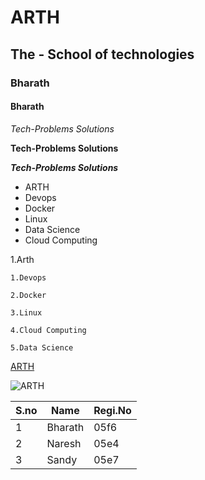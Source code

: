 # ARTH
## The - School of technologies
### Bharath
#### Bharath

*Tech-Problems Solutions*

**Tech-Problems Solutions**

***Tech-Problems Solutions***

* ARTH
 * Devops
 * Docker
 * Linux
 * Data Science
 * Cloud Computing

1.Arth

    1.Devops
    
    2.Docker
    
    3.Linux
    
    4.Cloud Computing
    
    5.Data Science
    
[ARTH](https://www.google.com/search?channel=fs&client=ubuntu&q=sgoogle)

![ARTH](https://rightarth.com/images/arthcourses2023.png)

S.no|Name|Regi.No
-----|----|------
1|Bharath|05f6
2|Naresh|05e4
3|Sandy|05e7
